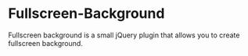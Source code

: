 Fullscreen-Background
=====================

Fullscreen background is a small jQuery plugin that allows you to create fullscreen background.